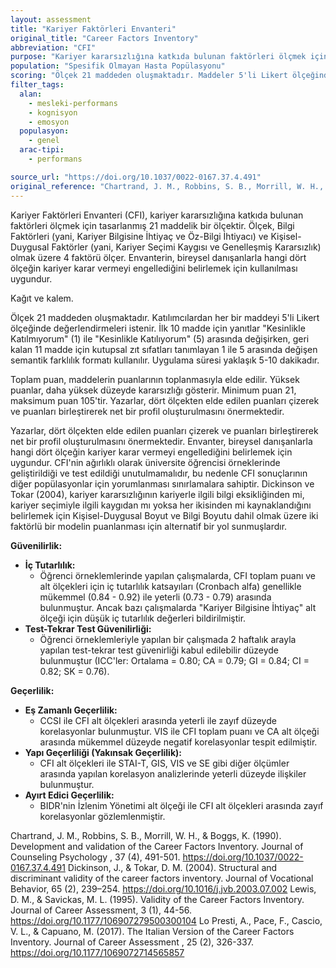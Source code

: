 ```yaml
---
layout: assessment
title: "Kariyer Faktörleri Envanteri"
original_title: "Career Factors Inventory"
abbreviation: "CFI"
purpose: "Kariyer kararsızlığına katkıda bulunan faktörleri ölçmek için tasarlanmış 21 maddelik bir ölçektir."
population: "Spesifik Olmayan Hasta Popülasyonu"
scoring: "Ölçek 21 maddeden oluşmaktadır. Maddeler 5'li Likert ölçeğinde puanlanır. İlk 10 madde için yanıt ölçeği 1 (kesinlikle katılmıyorum) ile 5 (kesinlikle katılıyorum) arasında değişmektedir. Geri kalan 11 maddenin yanıt ölçekleri semantik farklılık formatını kullanır, ancak aynı zamanda kutupsal zıt sıfatları tanımlayan 1 ile 5 arasında değişir. Toplam puan, maddelerin puanlarının toplanmasıyla elde edilir. Yüksek puanlar, daha yüksek düzeyde kararsızlığı gösterir. Minimum puan 21, maksimum puan 105'tir."
filter_tags:
  alan:
    - mesleki-performans
    - kognisyon
    - emosyon
  populasyon:
    - genel
  arac-tipi:
    - performans

source_url: "https://doi.org/10.1037/0022-0167.37.4.491"
original_reference: "Chartrand, J. M., Robbins, S. B., Morrill, W. H., & Boggs, K. (1990). Development and validation of the Career Factors Inventory. Journal of Counseling Psychology, 37(4), 491-501."
---
```






Kariyer Faktörleri Envanteri (CFI), kariyer kararsızlığına katkıda bulunan faktörleri ölçmek için tasarlanmış 21 maddelik bir ölçektir. Ölçek, Bilgi Faktörleri (yani, Kariyer Bilgisine İhtiyaç ve Öz-Bilgi İhtiyacı) ve Kişisel-Duygusal Faktörler (yani, Kariyer Seçimi Kaygısı ve Genelleşmiş Kararsızlık) olmak üzere 4 faktörü ölçer. Envanterin, bireysel danışanlarla hangi dört ölçeğin kariyer karar vermeyi engellediğini belirlemek için kullanılması uygundur.


Kağıt ve kalem.


Ölçek 21 maddeden oluşmaktadır. Katılımcılardan her bir maddeyi 5'li Likert ölçeğinde değerlendirmeleri istenir. İlk 10 madde için yanıtlar "Kesinlikle Katılmıyorum" (1) ile "Kesinlikle Katılıyorum" (5) arasında değişirken, geri kalan 11 madde için kutupsal zıt sıfatları tanımlayan 1 ile 5 arasında değişen semantik farklılık formatı kullanılır. Uygulama süresi yaklaşık 5-10 dakikadır.


Toplam puan, maddelerin puanlarının toplanmasıyla elde edilir. Yüksek puanlar, daha yüksek düzeyde kararsızlığı gösterir. Minimum puan 21, maksimum puan 105'tir. Yazarlar, dört ölçekten elde edilen puanları çizerek ve puanları birleştirerek net bir profil oluşturulmasını önermektedir.


Yazarlar, dört ölçekten elde edilen puanları çizerek ve puanları birleştirerek net bir profil oluşturulmasını önermektedir. Envanter, bireysel danışanlarla hangi dört ölçeğin kariyer karar vermeyi engellediğini belirlemek için uygundur. CFI'nin ağırlıklı olarak üniversite öğrencisi örneklerinde geliştirildiği ve test edildiği unutulmamalıdır, bu nedenle CFI sonuçlarının diğer popülasyonlar için yorumlanması sınırlamalara sahiptir. Dickinson ve Tokar (2004), kariyer kararsızlığının kariyerle ilgili bilgi eksikliğinden mi, kariyer seçimiyle ilgili kaygıdan mı yoksa her ikisinden mi kaynaklandığını belirlemek için Kişisel-Duygusal Boyut ve Bilgi Boyutu dahil olmak üzere iki faktörlü bir modelin puanlanması için alternatif bir yol sunmuşlardır.


**Güvenilirlik:**

*   **İç Tutarlılık:**
    *   Öğrenci örneklemlerinde yapılan çalışmalarda, CFI toplam puanı ve alt ölçekleri için iç tutarlılık katsayıları (Cronbach alfa) genellikle mükemmel (0.84 - 0.92) ile yeterli (0.73 - 0.79) arasında bulunmuştur. Ancak bazı çalışmalarda "Kariyer Bilgisine İhtiyaç" alt ölçeği için düşük iç tutarlılık değerleri bildirilmiştir.
*   **Test-Tekrar Test Güvenilirliği:**
    *   Öğrenci örneklemleriyle yapılan bir çalışmada 2 haftalık arayla yapılan test-tekrar test güvenirliği kabul edilebilir düzeyde bulunmuştur (ICC'ler: Ortalama = 0.80; CA = 0.79; GI = 0.84; CI = 0.82; SK = 0.76).

**Geçerlilik:**

*   **Eş Zamanlı Geçerlilik:**
    *   CCSI ile CFI alt ölçekleri arasında yeterli ile zayıf düzeyde korelasyonlar bulunmuştur. VIS ile CFI toplam puanı ve CA alt ölçeği arasında mükemmel düzeyde negatif korelasyonlar tespit edilmiştir.
*   **Yapı Geçerliliği (Yakınsak Geçerlilik):**
    *   CFI alt ölçekleri ile STAI-T, GIS, VIS ve SE gibi diğer ölçümler arasında yapılan korelasyon analizlerinde yeterli düzeyde ilişkiler bulunmuştur.
*   **Ayırt Edici Geçerlilik:**
    *   BIDR'nin İzlenim Yönetimi alt ölçeği ile CFI alt ölçekleri arasında zayıf korelasyonlar gözlemlenmiştir.


Chartrand, J. M., Robbins, S. B., Morrill, W. H., & Boggs, K. (1990). Development and validation of the Career Factors Inventory.
Journal of Counseling Psychology
,
37
(4), 491-501.
https://doi.org/10.1037/0022-0167.37.4.491
Dickinson, J., & Tokar, D. M. (2004). Structural and discriminant validity of the career factors inventory.
Journal of Vocational Behavior, 65
(2), 239–254.
https://doi.org/10.1016/j.jvb.2003.07.002
Lewis, D. M., & Savickas, M. L. (1995). Validity of the Career Factors Inventory.
Journal of Career Assessment, 3
(1), 44-56.
https://doi.org/10.1177/106907279500300104
Lo Presti, A., Pace, F., Cascio, V. L., & Capuano, M. (2017). The Italian Version of the Career Factors Inventory.
Journal of Career Assessment
,
25
(2), 326-337.
https://doi.org/10.1177/1069072714565857

```